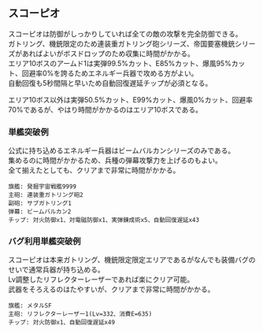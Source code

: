 ## スコーピオ

スコーピオは防御がしっかりしていれば全ての敵の攻撃を完全防御できる。  
ガトリング、機銃限定のため連装重ガトリング砲シリーズ、帝国要塞機銃シリーズがあればよいがボスドロップのため収集に時間がかかる。  
エリア10ボスのアームド1は実弾99.5%カット、E85%カット、爆風95%カット、回避率0%を誇るためエネルギー兵器で攻める方がよい。  
自動回復も5秒間隔と早いため自動回復遅延チップが必須となる。  

エリア10ボス以外は実弾50.5%カット、E99%カット、爆風0%カット、回避率70%であるが、やはり時間がかかるのはエリア10ボスである。  

### 単艦突破例

公式に持ち込めるエネルギー兵器はビームバルカンシリーズのみである。  
集めるのに時間がかかるため、兵種の弾幕攻撃力を上げるのもよい。  
全て揃えたとしても、クリアまで非常に時間がかかる。  

```
旗艦: 発掘宇宙戦艦9999
主砲: 連装重ガトリング砲2
副砲: サブガトリング1
弾幕: ビームバルカン2
チップ: 対火防御x1、対電磁防御x1、実弾錬成術x5、自動回復遅延x43
```

### バグ利用単艦突破例

スコーピオは本来ガトリング、機銃限定限定エリアであるがなんでも装備バグのせいで通常兵器が持ち込める。  
Lv調整したリフレクターレーザーであれば楽にクリア可能。  
武器をそろえるのはたやすいが、クリアまで非常に時間がかかる。  

```
旗艦: メタルSF
主砲: リフレクターレーザー1(Lv=332、消費E=635)
チップ: 対火防御x1、自動回復遅延x49
```

